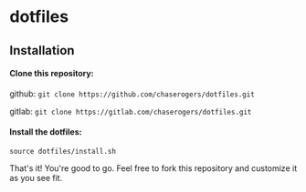 # dotfiles

## Installation
#### Clone this repository:

github: `git clone https://github.com/chaserogers/dotfiles.git`

gitlab: `git clone https://gitlab.com/chaserogers/dotfiles.git`

#### Install the dotfiles:

`source dotfiles/install.sh`

That's it!  You're good to go.  Feel free to fork this repository and customize it as you see fit.
